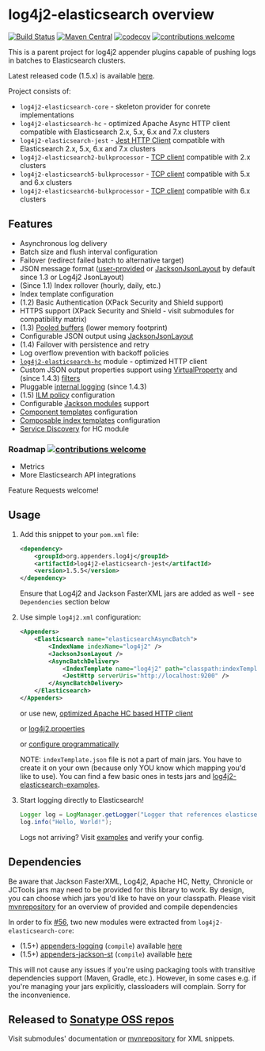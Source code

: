 # log4j2-elasticsearch overview

[![Build Status](https://travis-ci.com/dwyl/learn-travis.svg?branch=master)](https://travis-ci.com/github/rfoltyns/log4j2-elasticsearch)
[![Maven Central](https://maven-badges.herokuapp.com/maven-central/org.appenders.log4j/parent/badge.svg)](https://maven-badges.herokuapp.com/maven-central/org.appenders.log4j/parent)
[![codecov](https://codecov.io/gh/rfoltyns/log4j2-elasticsearch/branch/master/graph/badge.svg)](https://codecov.io/gh/rfoltyns/log4j2-elasticsearch)
[![contributions welcome](https://img.shields.io/badge/contributions-welcome-brightgreen.svg?style=flat)](https://github.com/rfoltyns/log4j2-elasticsearch)

This is a parent project for log4j2 appender plugins capable of pushing logs in batches to Elasticsearch clusters.

Latest released code (1.5.x) is available [here](https://github.com/rfoltyns/log4j2-elasticsearch/tree/1.5).

Project consists of:
* `log4j2-elasticsearch-core` - skeleton provider for conrete implementations
* `log4j2-elasticsearch-hc` - optimized Apache Async HTTP client compatible with Elasticsearch 2.x, 5.x, 6.x and 7.x clusters
* `log4j2-elasticsearch-jest` - [Jest HTTP Client](https://github.com/searchbox-io/Jest) compatible with Elasticsearch 2.x, 5.x, 6.x and 7.x clusters
* `log4j2-elasticsearch2-bulkprocessor` - [TCP client](https://www.elastic.co/guide/en/elasticsearch/client/java-api/2.4/java-docs-bulk-processor.html) compatible with 2.x clusters
* `log4j2-elasticsearch5-bulkprocessor` - [TCP client](https://www.elastic.co/guide/en/elasticsearch/client/java-api/5.6/java-docs-bulk-processor.html) compatible with 5.x and 6.x clusters
* `log4j2-elasticsearch6-bulkprocessor` - [TCP client](https://www.elastic.co/guide/en/elasticsearch/client/java-api/6.2/java-docs-bulk-processor.html) compatible with 6.x clusters

## Features

* Asynchronous log delivery
* Batch size and flush interval configuration
* Failover (redirect failed batch to alternative target)
* JSON message format ([user-provided](https://github.com/rfoltyns/log4j2-elasticsearch/blob/master/log4j2-elasticsearch-jest/src/test/java/org/appenders/log4j2/elasticsearch/jest/smoke/CustomMessageFactoryTest.java) or [JacksonJsonLayout](log4j2-elasticsearch-core#jacksonjsonlayout) by default since 1.3 or Log4j2 JsonLayout)
* (Since 1.1) Index rollover (hourly, daily, etc.)
* Index template configuration
* (1.2) Basic Authentication (XPack Security and Shield support)
* HTTPS support (XPack Security and Shield - visit submodules for compatibility matrix)
* (1.3) [Pooled buffers](log4j2-elasticsearch-core#object-pooling) (lower memory footprint)
* Configurable JSON output using [JacksonJsonLayout](log4j2-elasticsearch-core#jacksonjsonlayout)
* (1.4) Failover with persistence and retry
* Log overflow prevention with backoff policies
* [`log4j2-elasticsearch-hc`](https://github.com/rfoltyns/log4j2-elasticsearch/blob/master/log4j2-elasticsearch-hc) module - optimized HTTP client
* Custom JSON output properties support using [VirtualProperty](https://github.com/rfoltyns/log4j2-elasticsearch/tree/master/log4j2-elasticsearch-core#virtual-properties) and (since 1.4.3) [filters](https://github.com/rfoltyns/log4j2-elasticsearch/tree/master/log4j2-elasticsearch-core#virtual-property-filters)
* Pluggable [internal logging](https://github.com/rfoltyns/log4j2-elasticsearch/blob/master/log4j2-elasticsearch-core/src/main/java/org/appenders/core/logging/InternalLogging.java) (since 1.4.3)
* (1.5) [ILM policy](https://github.com/rfoltyns/log4j2-elasticsearch/tree/master/log4j2-elasticsearch-core#index-lifecycle-management) configuration
* Configurable [Jackson modules](log4j2-elasticsearch-core#jackson-modules) support
* [Component templates](log4j2-elasticsearch-core#component-templates) configuration
* [Composable index templates](log4j2-elasticsearch-core#composable-index-template) configuration
* [Service Discovery](https://github.com/rfoltyns/log4j2-elasticsearch/blob/master/log4j2-elasticsearch-hc#service-discovery) for HC module

### Roadmap [![contributions welcome](https://img.shields.io/badge/contributions-welcome-brightgreen.svg?style=flat)](https://github.com/rfoltyns/log4j2-elasticsearch)

* Metrics
* More Elasticsearch API integrations

Feature Requests welcome!

## Usage

1. Add this snippet to your `pom.xml` file:
    ```xml
    <dependency>
        <groupId>org.appenders.log4j</groupId>
        <artifactId>log4j2-elasticsearch-jest</artifactId>
        <version>1.5.5</version>
    </dependency>
    ```

    Ensure that Log4j2 and Jackson FasterXML jars are added as well - see `Dependencies` section below

2. Use simple `log4j2.xml` configuration:
    ```xml
    <Appenders>
        <Elasticsearch name="elasticsearchAsyncBatch">
            <IndexName indexName="log4j2" />
            <JacksonJsonLayout />
            <AsyncBatchDelivery>
                <IndexTemplate name="log4j2" path="classpath:indexTemplate.json" />
                <JestHttp serverUris="http://localhost:9200" />
            </AsyncBatchDelivery>
        </Elasticsearch>
    </Appenders>
    ```

    or use new, [optimized Apache HC based HTTP client](https://github.com/rfoltyns/log4j2-elasticsearch/blob/master/log4j2-elasticsearch-hc)

    or [log4j2.properties](https://github.com/rfoltyns/log4j2-elasticsearch/blob/master/log4j2-elasticsearch-hc/src/test/resources/log4j2.properties)

    or [configure programmatically](https://github.com/rfoltyns/log4j2-elasticsearch/blob/master/log4j2-elasticsearch-hc/src/test/java/org/appenders/log4j2/elasticsearch/hc/smoke/SmokeTest.java)

    NOTE: `indexTemplate.json` file is not a part of main jars. You have to create it on your own (because only YOU know which mapping you'd like to use). You can find a few basic ones in tests jars and [log4j2-elasticsearch-examples](https://github.com/rfoltyns/log4j2-elasticsearch-examples).

3. Start logging directly to Elasticsearch!
    ```java
    Logger log = LogManager.getLogger("Logger that references elasticsearchAsyncBatch")
    log.info("Hello, World!");
    ```

    Logs not arriving? Visit [examples](https://github.com/rfoltyns/log4j2-elasticsearch-examples) and verify your config.

## Dependencies

Be aware that Jackson FasterXML, Log4j2, Apache HC, Netty, Chronicle or JCTools jars may need to be provided for this library to work. By design, you can choose which jars you'd like to have on your classpath.
Please visit [mvnrepository](https://mvnrepository.com/artifact/org.appenders.log4j) for an overview of provided and compile dependencies

In order to fix [#56](https://github.com/rfoltyns/log4j2-elasticsearch/issues/56), two new modules were extracted from `log4j2-elasticsearch-core`:
* (1.5+) [appenders-logging](https://github.com/appenders/appenders-logging) (`compile`) available [here](https://mvnrepository.com/artifact/org.appenders.logging/appenders-logging)
* (1.5+) [appenders-jackson-st](https://github.com/appenders/appenders-jackson-st) (`compile`) available [here](https://mvnrepository.com/artifact/org.appenders.st/appenders-jackson-st)

This will not cause any issues if you're using packaging tools with transitive dependencies support (Maven, Gradle, etc.). However, in some cases e.g. if you're managing your jars explicitly, classloaders will complain. Sorry for the inconvenience.

## Released to [Sonatype OSS repos](https://oss.sonatype.org/content/repositories/releases/org/appenders/log4j/)
Visit submodules' documentation or [mvnrepository](https://mvnrepository.com/artifact/org.appenders.log4j) for XML snippets.
